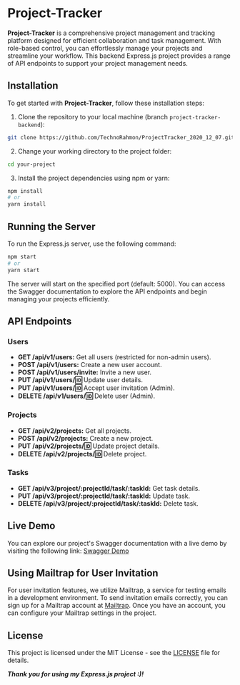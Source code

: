 # Project-Tracker
**Project-Tracker** is a comprehensive project management and tracking platform designed for efficient collaboration and task management. With role-based control, you can effortlessly manage your projects and streamline your workflow. This backend Express.js project provides a range of API endpoints to support your project management needs.

## Installation
To get started with **Project-Tracker**, follow these installation steps:

1. Clone the repository to your local machine (branch `project-tracker-backend`):
```bash
git clone https://github.com/TechnoRahmon/ProjectTracker_2020_12_07.git
```
2. Change your working directory to the project folder:
```bash
cd your-project
```
3. Install the project dependencies using npm or yarn:
```bash
npm install
# or
yarn install
```

## Running the Server
To run the Express.js server, use the following command:
```bash
npm start
# or
yarn start
```
The server will start on the specified port (default: 5000). You can access the Swagger documentation to explore the API endpoints and begin managing your projects efficiently.
## API Endpoints

### Users

- **GET /api/v1/users:** Get all users (restricted for non-admin users).
- **POST /api/v1/users:** Create a new user account.
- **POST /api/v1/users/invite:** Invite a new user.
- **PUT /api/v1/users/:id:** Update user details.
- **PUT /api/v1/users/:id:** Accept user invitation (Admin).
- **DELETE /api/v1/users/:id:** Delete user (Admin).

### Projects

- **GET /api/v2/projects:** Get all projects.
- **POST /api/v2/projects:** Create a new project.
- **PUT /api/v2/projects/:id:** Update project details.
- **DELETE /api/v2/projects/:id:** Delete project.

### Tasks

- **GET /api/v3/project/:projectId/task/:taskId:** Get task details.
- **PUT /api/v3/project/:projectId/task/:taskId:** Update task.
- **DELETE /api/v3/project/:projectId/task/:taskId:** Delete task.

## Live Demo

You can explore our project's Swagger documentation with a live demo by visiting the following link:
[Swagger Demo](https://your-swagger-demo-link)

## Using Mailtrap for User Invitation

For user invitation features, we utilize Mailtrap, a service for testing emails in a development environment. To send invitation emails correctly, you can sign up for a Mailtrap account at [Mailtrap](https://mailtrap.io/home). Once you have an account, you can configure your Mailtrap settings in the project.

## License

This project is licensed under the MIT License - see the [LICENSE](LICENSE) file for details.

***Thank you for using my Express.js project :)!***


